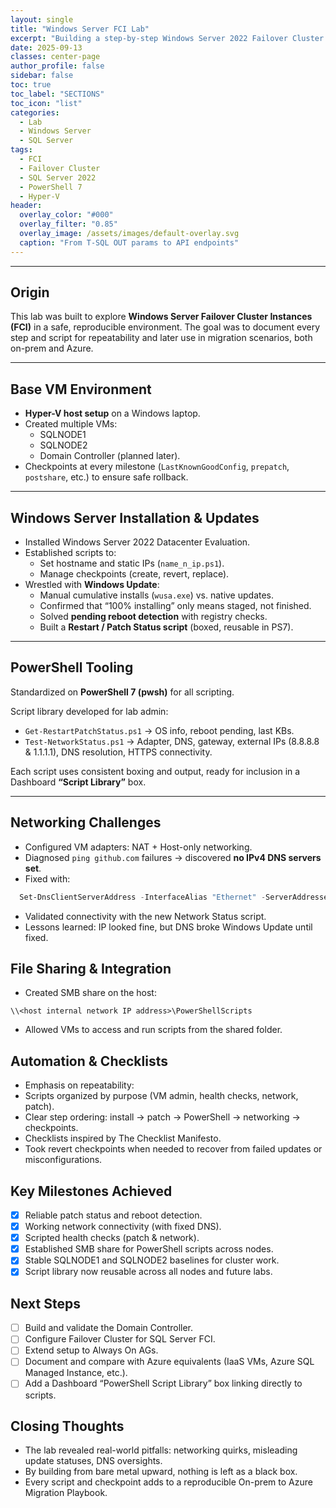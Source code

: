 ```yaml
---
layout: single
title: "Windows Server FCI Lab"
excerpt: "Building a step-by-step Windows Server 2022 Failover Cluster Instance (FCI) lab: from VM setup, patching, networking, and PowerShell automatio edits and verificationn, to creating a reusable playbook for future on-prem and Azure migrations."
date: 2025-09-13
classes: center-page
author_profile: false
sidebar: false
toc: true
toc_label: "SECTIONS"
toc_icon: "list"
categories:
  - Lab
  - Windows Server
  - SQL Server
tags:
  - FCI
  - Failover Cluster
  - SQL Server 2022
  - PowerShell 7
  - Hyper-V
header:
  overlay_color: "#000"
  overlay_filter: "0.85"
  overlay_image: /assets/images/default-overlay.svg
  caption: "From T-SQL OUT params to API endpoints"
---
```

---

## Origin
This lab was built to explore **Windows Server Failover Cluster Instances (FCI)** in a safe, reproducible environment. The goal was to document every step and script for repeatability and later use in migration scenarios, both on-prem and Azure.

---

## Base VM Environment
- **Hyper-V host setup** on a Windows laptop.
- Created multiple VMs:  
  - SQLNODE1  
  - SQLNODE2  
  - Domain Controller (planned later).  
- Checkpoints at every milestone (`LastKnownGoodConfig`, `prepatch`, `postshare`, etc.) to ensure safe rollback.

---

## Windows Server Installation & Updates
- Installed Windows Server 2022 Datacenter Evaluation.  
- Established scripts to:  
  - Set hostname and static IPs (`name_n_ip.ps1`).  
  - Manage checkpoints (create, revert, replace).  
- Wrestled with **Windows Update**:  
  - Manual cumulative installs (`wusa.exe`) vs. native updates.  
  - Confirmed that “100% installing” only means staged, not finished.  
  - Solved **pending reboot detection** with registry checks.  
  - Built a **Restart / Patch Status script** (boxed, reusable in PS7).  

---

## PowerShell Tooling
Standardized on **PowerShell 7 (pwsh)** for all scripting.  

Script library developed for lab admin:
- `Get-RestartPatchStatus.ps1` → OS info, reboot pending, last KBs.  
- `Test-NetworkStatus.ps1` → Adapter, DNS, gateway, external IPs (8.8.8.8 & 1.1.1.1), DNS resolution, HTTPS connectivity.  

Each script uses consistent boxing and output, ready for inclusion in a Dashboard **“Script Library”** box.

---

## Networking Challenges
- Configured VM adapters: NAT + Host-only networking.  
- Diagnosed `ping github.com` failures → discovered **no IPv4 DNS servers set**.  
- Fixed with:  
```powershell
  Set-DnsClientServerAddress -InterfaceAlias "Ethernet" -ServerAddresses ("8.8.8.8","1.1.1.1")
```

- Validated connectivity with the new Network Status script.
- Lessons learned: IP looked fine, but DNS broke Windows Update until fixed.

## File Sharing & Integration
- Created SMB share on the host:
```text
\\<host internal network IP address>\PowerShellScripts
```

- Allowed VMs to access and run scripts from the shared folder.

## Automation & Checklists
- Emphasis on repeatability:
- Scripts organized by purpose (VM admin, health checks, network, patch).
- Clear step ordering: install → patch → PowerShell → networking → checkpoints.
- Checklists inspired by The Checklist Manifesto.
- Took revert checkpoints when needed to recover from failed updates or misconfigurations.

## Key Milestones Achieved
- [x] Reliable patch status and reboot detection.
- [x] Working network connectivity (with fixed DNS).
- [x] Scripted health checks (patch & network).
- [x] Established SMB share for PowerShell scripts across nodes.
- [x] Stable SQLNODE1 and SQLNODE2 baselines for cluster work.
- [x] Script library now reusable across all nodes and future labs.

## Next Steps
- [ ] Build and validate the Domain Controller.
- [ ] Configure Failover Cluster for SQL Server FCI.
- [ ] Extend setup to Always On AGs.
- [ ] Document and compare with Azure equivalents (IaaS VMs, Azure SQL Managed Instance, etc.).
- [ ] Add a Dashboard “PowerShell Script Library” box linking directly to scripts.

## Closing Thoughts
- The lab revealed real-world pitfalls: networking quirks, misleading update statuses, DNS oversights.
- By building from bare metal upward, nothing is left as a black box.
- Every script and checkpoint adds to a reproducible On-prem to Azure Migration Playbook.
